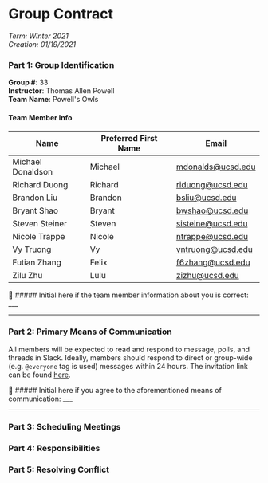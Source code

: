 # Group Contract
*Term: Winter 2021 <br/>
Creation: 01/19/2021*

### Part 1: Group Identification
**Group #**: 33 <br/>
**Instructor**: Thomas Allen Powell <br/>
**Team Name**: Powell's Owls <br/>

#### Team Member Info
| Name              | Preferred First Name | Email             | 
| ----------------- | -------------------- | ----------------- | 
| Michael Donaldson | Michael              | mdonalds@ucsd.edu |
| Richard Duong     | Richard              | riduong@ucsd.edu  |
| Brandon Liu       | Brandon              | bsliu@ucsd.edu    |
| Bryant Shao       | Bryant               | bwshao@ucsd.edu   |
| Steven Steiner    | Steven               | sisteine@ucsd.edu |
| Nicole Trappe     | Nicole               | ntrappe@ucsd.edu  |
| Vy Truong         | Vy                   | vntruong@ucsd.edu |
| Futian Zhang      | Felix                | f6zhang@ucsd.edu  |
| Zilu Zhu          | Lulu                 | zizhu@ucsd.edu    |

:rotating_light: ##### Initial here if the team member information about you is correct: ___ 

---

### Part 2: Primary Means of Communication
All members will be expected to read and respond to message, polls, and threads in Slack. Ideally, members should respond to direct  or group-wide (e.g. `@everyone` tag is used) messages within 24 hours.
The invitation link can be found [here](https://join.slack.com/t/cse110-w21-group33/shared_invite/zt-l1o6cpnk-heUleWLule7i100Vz07QsA).

:rotating_light: ##### Initial here if you agree to the aforementioned means of communication: ___

---

### Part 3: Scheduling Meetings


### Part 4: Responsibilities

### Part 5: Resolving Conflict
